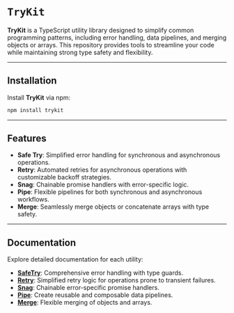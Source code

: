 # **`TryKit`**

**TryKit** is a TypeScript utility library designed to simplify common programming patterns, including error handling, data pipelines, and merging objects or arrays. This repository provides tools to streamline your code while maintaining strong type safety and flexibility.

---

## Installation

Install **TryKit** via npm:

```bash
npm install trykit
```

---

## Features

- **Safe Try**: Simplified error handling for synchronous and asynchronous operations.
- **Retry**: Automated retries for asynchronous operations with customizable backoff strategies.
- **Snag**: Chainable promise handlers with error-specific logic.
- **Pipe**: Flexible pipelines for both synchronous and asynchronous workflows.
- **Merge**: Seamlessly merge objects or concatenate arrays with type safety.

---

## Documentation

Explore detailed documentation for each utility:

- [**SafeTry**](./safetry.md): Comprehensive error handling with type guards.
- [**Retry**](./retry.md): Simplified retry logic for operations prone to transient failures.
- [**Snag**](./snag.md): Chainable error-specific promise handlers.
- [**Pipe**](./pipe.md): Create reusable and composable data pipelines.
- [**Merge**](./merge.md): Flexible merging of objects and arrays.
